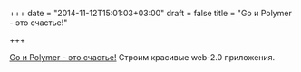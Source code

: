 +++
date = "2014-11-12T15:01:03+03:00"
draft = false
title = "Go и Polymer - это счастье!"

+++

<p><a href="https://medium.com/@treeder/go-and-polymer-so-happy-together-ba15f24b8de3">Go и Polymer - это счастье!</a>&nbsp;Строим красивые web-2.0 приложения.</p>

